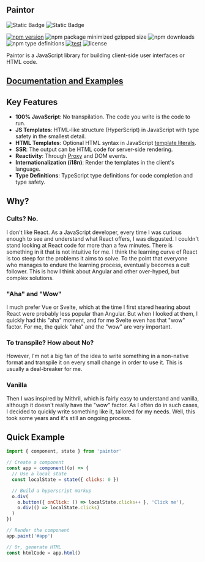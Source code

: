 ## Paintor

![Static Badge](https://img.shields.io/badge/100%25%20JavaScript-F0DB4F?style=for-the-badge&logo=JavaScript&labelColor=black)
![Static Badge](https://img.shields.io/badge/NodeJs-3C873A?style=for-the-badge&logo=node.js&labelColor=black)

[![npm version](https://img.shields.io/npm/v/paintor.svg?logo=npm&color=cb3837)](https://www.npmjs.com/package/paintor)
![npm package minimized gzipped size](https://img.shields.io/bundlejs/size/paintor?color=cb3837)
![npm downloads](https://img.shields.io/npm/dm/paintor?color=cb3837)
![npm type definitions](https://img.shields.io/npm/types/paintor)
[![test](https://github.com/AseasRoa/DocSchema/actions/workflows/test.yml/badge.svg)](https://github.com/AseasRoa/DocSchema/actions/workflows/test.yml)
![license](https://img.shields.io/npm/l/paintor)

Paintor is a JavaScript library for building client-side user interfaces or HTML
code.

## [Documentation and Examples](https://aseasroa.github.io/paintor)

## Key Features
- **100% JavaScript**: No transpilation. The code you write is the code to run.
- **JS Templates**: HTML-like structure (HyperScript) in JavaScript with type
  safety in the smallest detail.
- **HTML Templates**: Optional HTML syntax in JavaScript [template literals](https://developer.mozilla.org/en-US/docs/Web/JavaScript/Reference/Template_literals).
- **SSR**: The output can be HTML code for server-side rendering.
- **Reactivity**: Through [Proxy](https://developer.mozilla.org/en-US/docs/Web/JavaScript/Reference/Global_Objects/Proxy)
  and DOM events.
- **Internationalization (i18n)**: Render the templates in the client's
  language.
- **Type Definitions**: TypeScript type definitions for code completion and type
  safety.

## Why?

### Cults? No.

I don't like React. As a JavaScript developer, every time I was curious enough
to see and understand what React offers, I was disgusted. I couldn't stand
looking at React code for more than a few minutes. There is something in it that
is not intuitive for me. I think the learning curve of React is too steep for
the problems it aims to solve. To the point that everyone who manages to endure
the learning process, eventually becomes a cult follower. This is how I think
about Angular and other over-hyped, but complex solutions.

### "Aha" and "Wow"

I much prefer Vue or Svelte, which at the time I first stared hearing about
React were probably less popular than Angular. But when I looked at them,
I quickly had this "aha" moment, and for me Svelte even has that "wow" factor.
For me, the quick "aha" and the "wow" are very important.

### To transpile? How about No?

However, I'm not a big fan of the idea to write something in a non-native format
and transpile it on every small change in order to use it. This is usually a
deal-breaker for me.

### Vanilla

Then I was inspired by Mithril, which is fairly easy to understand and vanilla,
although it doesn't really have the "wow" factor. As I often do in such cases,
I decided to quickly write something like it, tailored for my needs. Well, this
took some years and it's still an ongoing process.

## Quick Example

```javascript
import { component, state } from 'paintor'

// Create a component
const app = component((o) => {
  // Use a local state
  const localState = state({ clicks: 0 })

  // Build a hyperscript markup
  o.div(
    o.button({ onClick: () => localState.clicks++ }, 'Click me'),
    o.div(() => localState.clicks)
  )
})

// Render the component
app.paint('#app')

// Or, generate HTML
const htmlCode = app.html()
```
